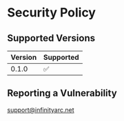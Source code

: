 # Security Policy

## Supported Versions

| Version | Supported          |
| ------- | ------------------ |
| 0.1.0   | :white_check_mark: |

## Reporting a Vulnerability

support@infinityarc.net
